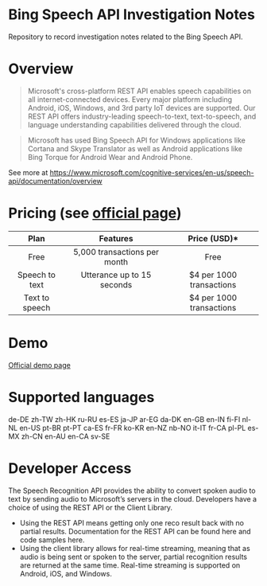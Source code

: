 # Bing Speech API Investigation Notes
Repository to record investigation notes related to the Bing Speech API.

# Overview
> Microsoft's cross-platform REST API enables speech capabilities on all internet-connected devices. Every major platform including Android, iOS, Windows, and 3rd party IoT devices are supported. Our REST API offers industry-leading speech-to-text, text-to-speech, and language understanding capabilities delivered through the cloud.

> Microsoft has used Bing Speech API for Windows applications like Cortana and Skype Translator as well as Android applications like Bing Torque for Android Wear and Android Phone.

See more at https://www.microsoft.com/cognitive-services/en-us/speech-api/documentation/overview

# Pricing (see [official page](https://www.microsoft.com/cognitive-services/en-us/pricing))
| Plan           |      Features                |  Price (USD)*            |
|:--------------:|:----------------------------:|:------------------------:|
| Free           | 5,000 transactions per month | Free                     |
| Speech to text | Utterance up to 15 seconds   | $4 per 1000 transactions |
| Text to speech |                              | $4 per 1000 transactions |

# Demo
[Official demo page](https://www.microsoft.com/cognitive-services/en-us/speech-api)

# Supported languages
de-DE 	zh-TW 	zh-HK 	ru-RU
es-ES 	ja-JP 	ar-EG 	da-DK
en-GB 	en-IN 	fi-FI 	nl-NL
en-US 	pt-BR 	pt-PT 	ca-ES
fr-FR 	ko-KR 	en-NZ 	nb-NO
it-IT 	fr-CA 	pl-PL 	es-MX
zh-CN 	en-AU 	en-CA 	sv-SE

# Developer Access
The Speech Recognition API provides the ability to convert spoken audio to text by sending audio to Microsoft’s servers in the cloud. Developers have a choice of using the REST API or the Client Library.

* Using the REST API means getting only one reco result back with no partial results. Documentation for the REST API can be found here and code samples here.
* Using the client library allows for real-time streaming, meaning that as audio is being sent or spoken to the server, partial recognition results are returned at the same time. Real-time streaming is supported on Android, iOS, and Windows.

